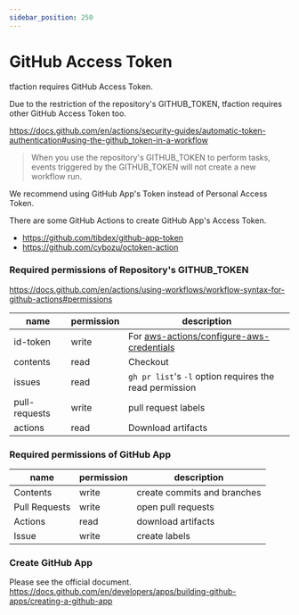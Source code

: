 ```yaml
---
sidebar_position: 250
---
```


# GitHub Access Token

tfaction requires GitHub Access Token.

Due to the restriction of the repository's GITHUB_TOKEN, tfaction requires other GitHub Access Token too.

https://docs.github.com/en/actions/security-guides/automatic-token-authentication#using-the-github_token-in-a-workflow

> When you use the repository's GITHUB_TOKEN to perform tasks, events triggered by the GITHUB_TOKEN will not create a new workflow run.

We recommend using GitHub App's Token instead of Personal Access Token.

There are some GitHub Actions to create GitHub App's Access Token.

* https://github.com/tibdex/github-app-token
* https://github.com/cybozu/octoken-action

### Required permissions of Repository's GITHUB_TOKEN

https://docs.github.com/en/actions/using-workflows/workflow-syntax-for-github-actions#permissions

name | permission | description
--- | --- | ---
id-token | write | For [aws-actions/configure-aws-credentials](https://github.com/aws-actions/configure-aws-credentials)
contents | read | Checkout
issues | read | `gh pr list`'s `-l` option requires the read permission
pull-requests | write | pull request labels
actions | read | Download artifacts 

### Required permissions of GitHub App

name | permission | description
--- | --- | ---
Contents | write | create commits and branches
Pull Requests | write | open pull requests
Actions | read | download artifacts
Issue | write | create labels

### Create GitHub App

Please see the official document. https://docs.github.com/en/developers/apps/building-github-apps/creating-a-github-app

